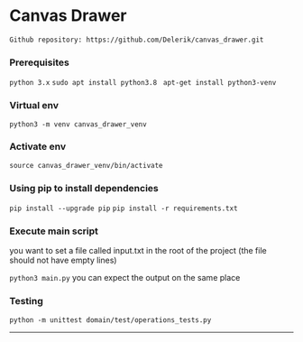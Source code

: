 # Canvas Drawer

``Github repository: https://github.com/Delerik/canvas_drawer.git``
 
### Prerequisites
 ``python 3.x``
 ``sudo apt install python3.8``
`` apt-get install python3-venv``
 

### Virtual env
``python3 -m venv canvas_drawer_venv``

### Activate env
``source canvas_drawer_venv/bin/activate``

### Using pip to install dependencies
``pip install --upgrade pip``
``pip install -r requirements.txt``

### Execute main script
you want to set a file called input.txt in the root of the project (the file should not have empty lines)

``python3 main.py``
you can expect the output on the same place

### Testing
``python -m unittest domain/test/operations_tests.py``
********



